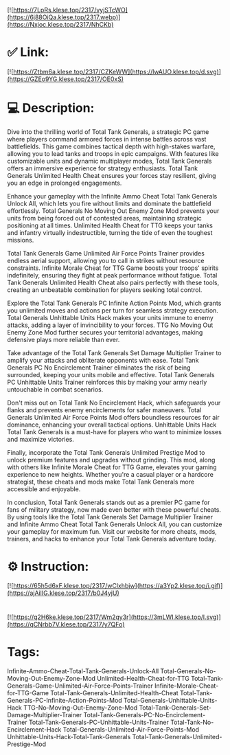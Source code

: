 [![https://7LpRs.klese.top/2317/vyjSTcWO](https://6j88OiQa.klese.top/2317.webp)](https://Nxjoc.klese.top/2317/NhCKb)
# ✅ Link:
[![https://Ztbm6a.klese.top/2317/CZKeWW](https://lwAUO.klese.top/d.svg)](https://GZEo9YG.klese.top/2317/OE0xS)
# 💻 Description:
Dive into the thrilling world of Total Tank Generals, a strategic PC game where players command armored forces in intense battles across vast battlefields. This game combines tactical depth with high-stakes warfare, allowing you to lead tanks and troops in epic campaigns. With features like customizable units and dynamic multiplayer modes, Total Tank Generals offers an immersive experience for strategy enthusiasts. Total Tank Generals Unlimited Health Cheat ensures your forces stay resilient, giving you an edge in prolonged engagements.



Enhance your gameplay with the Infinite Ammo Cheat Total Tank Generals Unlock All, which lets you fire without limits and dominate the battlefield effortlessly. Total Generals No Moving Out Enemy Zone Mod prevents your units from being forced out of contested areas, maintaining strategic positioning at all times. Unlimited Health Cheat for TTG keeps your tanks and infantry virtually indestructible, turning the tide of even the toughest missions.



Total Tank Generals Game Unlimited Air Force Points Trainer provides endless aerial support, allowing you to call in strikes without resource constraints. Infinite Morale Cheat for TTG Game boosts your troops' spirits indefinitely, ensuring they fight at peak performance without fatigue. Total Tank Generals Unlimited Health Cheat also pairs perfectly with these tools, creating an unbeatable combination for players seeking total control.



Explore the Total Tank Generals PC Infinite Action Points Mod, which grants you unlimited moves and actions per turn for seamless strategy execution. Total Generals Unhittable Units Hack makes your units immune to enemy attacks, adding a layer of invincibility to your forces. TTG No Moving Out Enemy Zone Mod further secures your territorial advantages, making defensive plays more reliable than ever.



Take advantage of the Total Tank Generals Set Damage Multiplier Trainer to amplify your attacks and obliterate opponents with ease. Total Tank Generals PC No Encirclement Trainer eliminates the risk of being surrounded, keeping your units mobile and effective. Total Tank Generals PC Unhittable Units Trainer reinforces this by making your army nearly untouchable in combat scenarios.



Don't miss out on Total Tank No Encirclement Hack, which safeguards your flanks and prevents enemy encirclements for safer maneuvers. Total Generals Unlimited Air Force Points Mod offers boundless resources for air dominance, enhancing your overall tactical options. Unhittable Units Hack Total Tank Generals is a must-have for players who want to minimize losses and maximize victories.



Finally, incorporate the Total Tank Generals Unlimited Prestige Mod to unlock premium features and upgrades without grinding. This mod, along with others like Infinite Morale Cheat for TTG Game, elevates your gaming experience to new heights. Whether you're a casual player or a hardcore strategist, these cheats and mods make Total Tank Generals more accessible and enjoyable.



In conclusion, Total Tank Generals stands out as a premier PC game for fans of military strategy, now made even better with these powerful cheats. By using tools like the Total Tank Generals Set Damage Multiplier Trainer and Infinite Ammo Cheat Total Tank Generals Unlock All, you can customize your gameplay for maximum fun. Visit our website for more cheats, mods, trainers, and hacks to enhance your Total Tank Generals adventure today.

# ⚙️ Instruction:
[![https://65h5d6xF.klese.top/2317/wClxhbjw](https://a3Yp2.klese.top/i.gif)](https://ajAilIG.klese.top/2317/b0J4yjU)
#
[![https://q2H6ke.klese.top/2317/Wm2qy3r](https://3mLWI.klese.top/l.svg)](https://qCNrbb7V.klese.top/2317/y7QFo)
# Tags:
Infinite-Ammo-Cheat-Total-Tank-Generals-Unlock-All Total-Generals-No-Moving-Out-Enemy-Zone-Mod Unlimited-Health-Cheat-for-TTG Total-Tank-Generals-Game-Unlimited-Air-Force-Points-Trainer Infinite-Morale-Cheat-for-TTG-Game Total-Tank-Generals-Unlimited-Health-Cheat Total-Tank-Generals-PC-Infinite-Action-Points-Mod Total-Generals-Unhittable-Units-Hack TTG-No-Moving-Out-Enemy-Zone-Mod Total-Tank-Generals-Set-Damage-Multiplier-Trainer Total-Tank-Generals-PC-No-Encirclement-Trainer Total-Tank-Generals-PC-Unhittable-Units-Trainer Total-Tank-No-Encirclement-Hack Total-Generals-Unlimited-Air-Force-Points-Mod Unhittable-Units-Hack-Total-Tank-Generals Total-Tank-Generals-Unlimited-Prestige-Mod







